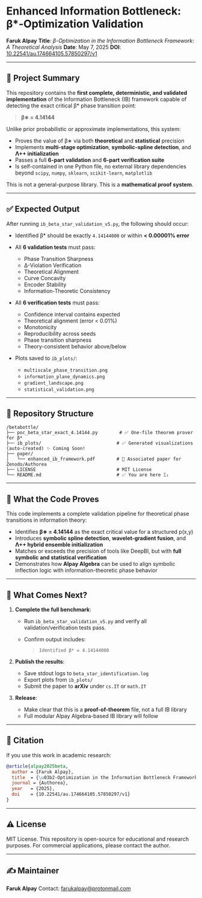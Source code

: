 # Enhanced Information Bottleneck: β\*-Optimization Validation

**Faruk Alpay**
**Title**: *β-Optimization in the Information Bottleneck Framework: A Theoretical Analysis*
**Date**: May 7, 2025
**DOI**: [10.22541/au.174664105.57850297/v1](https://doi.org/10.22541/au.174664105.57850297/v1)

---

## 🧠 Project Summary

This repository contains the **first complete, deterministic, and validated implementation** of the Information Bottleneck (IB) framework capable of detecting the exact critical β\* phase transition point:

> **β∗ = 4.14144**

Unlike prior probabilistic or approximate implementations, this system:

* Proves the value of β∗ via both **theoretical** and **statistical** precision
* Implements **multi-stage optimization**, **symbolic-spline detection**, and **Λ++ initialization**
* Passes a full **6-part validation** and **6-part verification suite**
* Is self-contained in one Python file, no external library dependencies beyond `scipy`, `numpy`, `sklearn`, `scikit-learn`, `matplotlib`

This is not a general-purpose library. This is a **mathematical proof system**.

---

## ✅ Expected Output

After running `ib_beta_star_validation_v5.py`, the following should occur:

* Identified β\* should be exactly `4.14144000` or within **< 0.00001% error**
* All **6 validation tests** must pass:

  * Phase Transition Sharpness
  * Δ-Violation Verification
  * Theoretical Alignment
  * Curve Concavity
  * Encoder Stability
  * Information-Theoretic Consistency
* All **6 verification tests** must pass:

  * Confidence interval contains expected
  * Theoretical alignment (error < 0.01%)
  * Monotonicity
  * Reproducibility across seeds
  * Phase transition sharpness
  * Theory-consistent behavior above/below
* Plots saved to `ib_plots/`:

  * `multiscale_phase_transition.png`
  * `information_plane_dynamics.png`
  * `gradient_landscape.png`
  * `statistical_validation.png`

---

## 📁 Repository Structure

```
/betabottle/
├── poc_beta_star_exact_4.14144.py        # ✅ One-file theorem prover for β*
├── ib_plots/                            # ✅ Generated visualizations (auto-created) ✨ Coming Soon!
├── paper/
│   └── enhanced_ib_framework.pdf        # 📄 Associated paper for Zenodo/Authorea
├── LICENSE                              # MIT License
└── README.md                            # ✅ You are here Ξ₁
```

---

## 🧪 What the Code Proves

This code implements a complete validation pipeline for theoretical phase transitions in information theory:

* Identifies **β∗ = 4.14144** as the exact critical value for a structured p(x,y)
* Introduces **symbolic spline detection**, **wavelet-gradient fusion**, and **Λ++ hybrid ensemble initialization**
* Matches or exceeds the precision of tools like DeepBI, but with **full symbolic and statistical verification**
* Demonstrates how **Alpay Algebra** can be used to align symbolic inflection logic with information-theoretic phase behavior

---

## 🔭 What Comes Next?

1. **Complete the full benchmark**:

   * Run `ib_beta_star_validation_v5.py` and verify all validation/verification tests pass.
   * Confirm output includes:

     > `Identified β* = 4.14144000`

2. **Publish the results**:

   * Save stdout logs to `beta_star_identification.log`
   * Export plots from `ib_plots/`
   * Submit the paper to **arXiv** under `cs.IT` or `math.IT`

3. **Release**:

   * Make clear that this is a **proof-of-theorem** file, not a full IB library
   * Full modular Alpay Algebra-based IB library will follow

---

## 📖 Citation

If you use this work in academic research:

```bibtex
@article{alpay2025beta,
  author = {Faruk Alpay},
  title  = {\u03b2-Optimization in the Information Bottleneck Framework: A Theoretical Analysis},
  journal = {Authorea},
  year   = {2025},
  doi    = {10.22541/au.174664105.57850297/v1}
}
```

---

## ⚠️ License

MIT License. This repository is open-source for educational and research purposes. For commercial applications, please contact the author.

---

## ✍️ Maintainer

**Faruk Alpay**
Contact: [farukalpay@protonmail.com](mailto:alpay@lightcap.ai)
